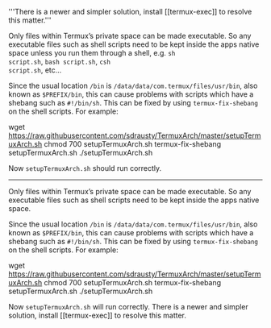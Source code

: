 '''There is a newer and simpler solution, install [[termux-exec]] to resolve this matter.'''


Only files within Termux’s private space can be made executable. So any executable files such as shell scripts need to be kept inside the apps native space unless you run them through a shell, e.g. <code>sh script.sh</code>, <code>bash script.sh</code>, <code>csh script.sh</code>, etc...


Since the usual location <code>/bin</code> is <code>/data/data/com.termux/files/usr/bin</code>, also known as <code>$PREFIX/bin</code>, this can cause problems with scripts which have a shebang such as <code>#!/bin/sh</code>. This can be fixed by using <code>termux-fix-shebang</code> on the shell scripts. For example:

   wget https://raw.githubusercontent.com/sdrausty/TermuxArch/master/setupTermuxArch.sh
   chmod 700 setupTermuxArch.sh
   termux-fix-shebang setupTermuxArch.sh
   ./setupTermuxArch.sh


Now  <code>setupTermuxArch.sh</code> should run correctly.

---
Only files within Termux’s private space can be made executable. So any executable files such as shell scripts need to be kept inside the apps native space.


Since the usual location <code>/bin</code> is <code>/data/data/com.termux/files/usr/bin</code>, also known as <code>$PREFIX/bin</code>, this can cause problems with scripts which have a shebang such as <code>#!/bin/sh</code>. This can be fixed by using <code>termux-fix-shebang</code> on the shell scripts. For example:

   wget https://raw.githubusercontent.com/sdrausty/TermuxArch/master/setupTermuxArch.sh
   chmod 700 setupTermuxArch.sh
   termux-fix-shebang setupTermuxArch.sh
   ./setupTermuxArch.sh


Now  <code>setupTermuxArch.sh</code> will run correctly. There is a newer and simpler solution, install [[termux-exec]] to resolve this matter.

